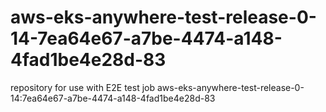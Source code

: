 # aws-eks-anywhere-test-release-0-14-7ea64e67-a7be-4474-a148-4fad1be4e28d-83
repository for use with E2E test job aws-eks-anywhere-test-release-0-14:7ea64e67-a7be-4474-a148-4fad1be4e28d-83
